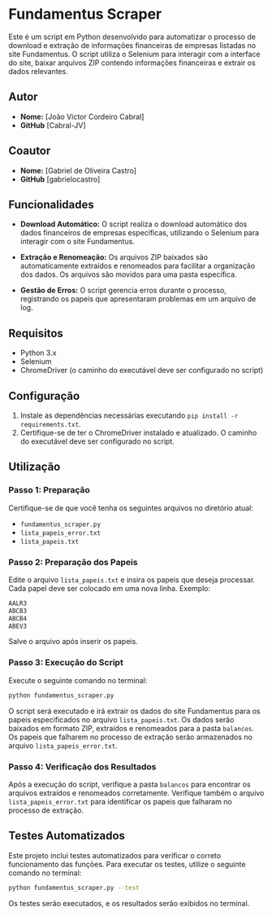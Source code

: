 # Fundamentus Scraper

Este é um script em Python desenvolvido para automatizar o processo de download e extração de informações financeiras de empresas listadas no site Fundamentus. O script utiliza o Selenium para interagir com a interface do site, baixar arquivos ZIP contendo informações financeiras e extrair os dados relevantes.

## Autor

- **Nome:** [João Victor Cordeiro Cabral]
- **GitHub** [Cabral-JV]

## Coautor

- **Nome:** [Gabriel de Oliveira Castro]
- **GitHub** [gabrielocastro]

## Funcionalidades

- **Download Automático:** O script realiza o download automático dos dados financeiros de empresas específicas, utilizando o Selenium para interagir com o site Fundamentus.

- **Extração e Renomeação:** Os arquivos ZIP baixados são automaticamente extraídos e renomeados para facilitar a organização dos dados. Os arquivos são movidos para uma pasta específica.

- **Gestão de Erros:** O script gerencia erros durante o processo, registrando os papeis que apresentaram problemas em um arquivo de log.

## Requisitos

- Python 3.x
- Selenium
- ChromeDriver (o caminho do executável deve ser configurado no script)

## Configuração

1. Instale as dependências necessárias executando `pip install -r requirements.txt`.
2. Certifique-se de ter o ChromeDriver instalado e atualizado. O caminho do executável deve ser configurado no script.

## Utilização

### Passo 1: Preparação

Certifique-se de que você tenha os seguintes arquivos no diretório atual:

- `fundamentus_scraper.py`
- `lista_papeis_error.txt`
- `lista_papeis.txt`

### Passo 2: Preparação dos Papeis

Edite o arquivo `lista_papeis.txt` e insira os papeis que deseja processar. Cada papel deve ser colocado em uma nova linha. Exemplo:

```txt
AALR3
ABCB3
ABCB4
ABEV3
```

Salve o arquivo após inserir os papeis.

### Passo 3: Execução do Script

Execute o seguinte comando no terminal:

```bash
python fundamentus_scraper.py
```

O script será executado e irá extrair os dados do site Fundamentus para os papeis especificados no arquivo `lista_papeis.txt`. Os dados serão baixados em formato ZIP, extraídos e renomeados para a pasta `balancos`. Os papeis que falharem no processo de extração serão armazenados no arquivo `lista_papeis_error.txt`.

### Passo 4: Verificação dos Resultados

Após a execução do script, verifique a pasta `balancos` para encontrar os arquivos extraídos e renomeados corretamente. Verifique também o arquivo `lista_papeis_error.txt` para identificar os papeis que falharam no processo de extração.

## Testes Automatizados

Este projeto inclui testes automatizados para verificar o correto funcionamento das funções. Para executar os testes, utilize o seguinte comando no terminal:

```bash
python fundamentus_scraper.py --test
```

Os testes serão executados, e os resultados serão exibidos no terminal.
